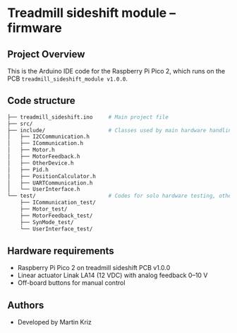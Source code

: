 # Treadmill sideshift module – firmware

## Project Overview
This is the Arduino IDE code for the Raspberry Pi Pico 2, which runs on the PCB `treadmill_sideshift_module v1.0.0`.

## Code structure
```bash
├── treadmill_sideshift.ino     # Main project file 
├── src/
├── include/                    # Classes used by main hardware handling, algorithms
│   ├── I2CCommunication.h
│   ├── ICommunication.h
│   ├── Motor.h
│   ├── MotorFeedback.h
│   ├── OtherDevice.h
│   ├── Pid.h
│   ├── PositionCalculator.h
│   ├── UARTCommunication.h
│   └── UserInterface.h
└── test/                       # Codes for solo hardware testing, other device simulation
    ├── ICommunication_test/   
    ├── Motor_test/            
    ├── MotorFeedback_test/     
    ├── SynMode_test/          
    └── UserInterface_test/    
```

## Hardware requirements
- Raspberry Pi Pico 2 on treadmill sideshift PCB v1.0.0
- Linear actuator Linak LA14 (12 VDC) with analog feedback 0–10 V
- Off-board buttons for manual control

## Authors
- Developed by Martin Kriz  

